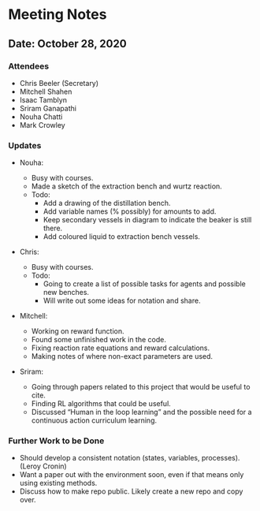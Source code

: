 # Meeting Notes

## Date: October 28, 2020

### Attendees

- Chris Beeler (Secretary)
- Mitchell Shahen
- Isaac Tamblyn
- Sriram Ganapathi
- Nouha Chatti
- Mark Crowley

### Updates

- Nouha:
    - Busy with courses.
    - Made a sketch of the extraction bench and wurtz reaction.
    - Todo:
        - Add a drawing of the distillation bench.
        - Add variable names (% possibly) for amounts to add.
        - Keep secondary vessels in diagram to indicate the beaker is still there.
        - Add coloured liquid to extraction bench vessels.

- Chris:
    - Busy with courses.
    - Todo:
        - Going to create a list of possible tasks for agents and possible new benches.
        - Will write out some ideas for notation and share.

- Mitchell:
    - Working on reward function.
    - Found some unfinished work in the code.
    - Fixing reaction rate equations and reward calculations.
    - Making notes of where non-exact parameters are used.

- Sriram:
    - Going through papers related to this project that would be useful to cite.
    - Finding RL algorithms that could be useful.
    - Discussed “Human in the loop learning” and the possible need for a continuous action curriculum learning.

### Further Work to be Done

- Should develop a consistent notation (states, variables, processes). (Leroy Cronin)
- Want a paper out with the environment soon, even if that means only using existing methods.
- Discuss how to make repo public. Likely create a new repo and copy over.